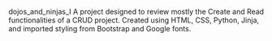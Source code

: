 dojos_and_ninjas_I
A project designed to review mostly the Create and Read functionalities of a CRUD project.
Created using HTML, CSS, Python, Jinja, and imported styling from Bootstrap and Google fonts.
